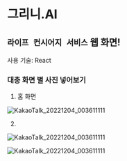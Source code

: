 # 그리니.AI
## `라이프 컨시어지 서비스` 웹 화면!

사용 기술: React

### 대충 화면 별 사진 넣어보기

1. 홈 화면

![KakaoTalk_20221204_003611111](https://user-images.githubusercontent.com/103303021/206159132-f3868f55-e339-431a-aa12-0be69e5757a7.jpg)


2. 
![KakaoTalk_20221204_003611111](https://user-images.githubusercontent.com/103303021/206159132-f3868f55-e339-431a-aa12-0be69e5757a7.jpg)

![KakaoTalk_20221204_003611111](https://user-images.githubusercontent.com/103303021/206159132-f3868f55-e339-431a-aa12-0be69e5757a7.jpg)



